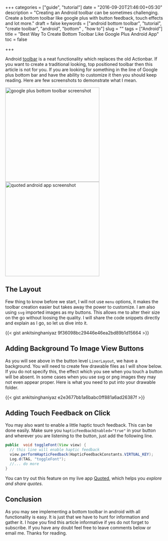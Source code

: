 +++
categories = ["guide", "tutorial"]
date = "2016-09-20T21:46:00+05:30"
description = "Creating an Android toolbar can be sometimes challenging. Create a bottom toolbar like google plus with button feedback, touch effects and lot more."
draft = false
keywords = ["android bottom toolbar", "tutorial", "create toolbar", "android", "bottom" , "how to"]
slug = ""
tags = ["Android"]
title = "Best Way To Create Bottom Toolbar Like Google Plus Android App"
toc = false

+++

Android [toolbar](https://developer.android.com/reference/android/widget/Toolbar.html) is a neat functionality which replaces the old Actionbar. If you want to create a traditional looking, top positioned toolbar then this article is not for you. If you are looking for something in the line of Google plus bottom bar and have the ability to customize it then you should keep reading. Here are few screenshots to demonstrate what I mean.

<img src="/images/tutorial/google_plus.jpg" alt="google plus bottom toolbar screenshot" title="Google plus bottom bar screenshot" style="width: 300px; padding-right: 30px;"/>
<img src="/images/tutorial/quoted.jpg" alt="quoted android app screenshot" title="Quoted Android app screenshot" style="width: 300px"; padding: 20px;"/>

## The Layout

Few thing to know before we start, I will not use `menu` options, it makes the toolbar creation easier but takes away the power to customize. I am also using `svg` imported images as my buttons. This allows me to alter their size on the go without loosing the quality. I will share the code snippets directly and explain as I go, so let us dive into it.


{{< gist ankitsinghaniyaz 9f36098bc29446e46ea2bd89b1d15664 >}}


## Adding Background To Image View Buttons
As you will see above in the button level `LinerLayout`, we have a background. You will need to create few drawable files as I will show below. If you do not specify this, the effect which you see when you touch a button will be absent. In some cases when you use svg or png images they may not even appear proper. Here is what you need to put into your drawable folder.


{{< gist ankitsinghaniyaz e2e3677bb1a6babc0ff881a6ad26387f >}}

## Adding Touch Feedback on Click

You may also want to enable a little haptic touch feedback. This can be done easily. Make sure you `hapticFeedbackEnabled="true"` in your button and wherever you are listening to the button, just add the following line.

```java
public  void toggleFont(View view) {
  // this line will enable haptic feedback
  view.performHapticFeedback(HapticFeedbackConstants.VIRTUAL_KEY);
  Log.d(TAG, "toggleFont");
  //... do more
}
```

You can try out this feature on my live app [Quoted](https://play.google.com/store/apps/details?id=com.classandobjects.quoted), which helps you *explore and share quotes*.
## Conclusion

As you may see implementing a bottom toolbar in android with all functionality is easy. It is just that we have to hunt for information and gather it. I hope you find this article informative if yes do not forget to subscribe. If you have any doubt feel free to leave comments below or email me. Thanks for reading.
